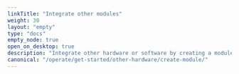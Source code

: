 ```yaml
---
linkTitle: "Integrate other modules"
weight: 30
layout: "empty"
type: "docs"
empty_node: true
open_on_desktop: true
description: "Integrate other hardware or software by creating a module."
canonical: "/operate/get-started/other-hardware/create-module/"
---
```

